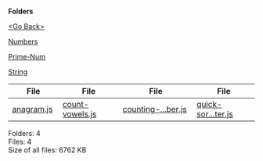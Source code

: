 **Folders**

[&lt;Go Back&gt;](../right.html)

[Numbers](Numbers/right.html)

[Prime-Num](Prime-Num/right.html)

[String](String/right.html)

<table><thead><tr class="header"><th><strong>File</strong></th><th><strong>File</strong></th><th><strong>File</strong></th><th><strong>File</strong></th></tr></thead><tbody><tr class="odd"><td><a href="anagram.js">anagram.js</a> </td><td><a href="count-vowels.js">count-vowels.js</a> </td><td><a href="counting-zeros-in-number.js">counting-...ber.js</a> </td><td><a href="quick-sort-with-Counter.js">quick-sor...ter.js</a> </td></tr></tbody></table>

Folders: 4  
Files: 4  
Size of all files: 6762 KB

